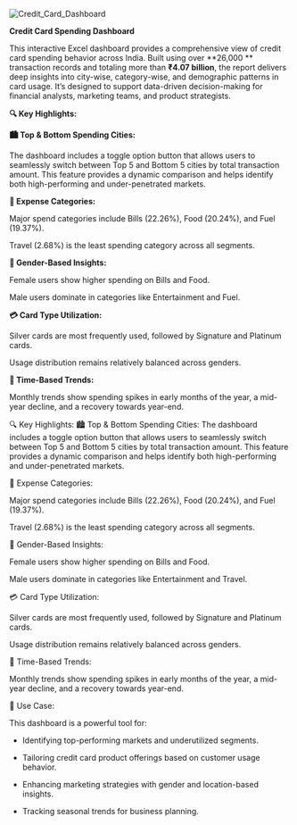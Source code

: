 
![Credit_Card_Dashboard](https://github.com/user-attachments/assets/69f9a65a-d585-4499-9954-58415e94c54e)


**Credit Card Spending Dashboard**

This interactive Excel dashboard provides a comprehensive view of credit card spending behavior across India. Built using over **26,000 ** transaction records and totaling more than **₹4.07 billion**, the report delivers deep insights into city-wise, category-wise, and demographic patterns in card usage. It’s designed to support data-driven decision-making for financial analysts, marketing teams, and product strategists.

**🔍 Key Highlights:**

**🏙️ Top & Bottom Spending Cities:**

The dashboard includes a toggle option button that allows users to seamlessly switch between Top 5 and Bottom 5 cities by total transaction amount. This feature provides a dynamic comparison and helps identify both high-performing and under-penetrated markets.

**🧾 Expense Categories:**

Major spend categories include Bills (22.26%), Food (20.24%), and Fuel (19.37%).

Travel (2.68%) is the least spending category across all segments.

**🚻 Gender-Based Insights:**

Female users show higher spending on Bills and Food.

Male users dominate in categories like Entertainment and Fuel.

**💳 Card Type Utilization:**

Silver cards are most frequently used, followed by Signature and Platinum cards.

Usage distribution remains relatively balanced across genders.

**📅 Time-Based Trends:**

Monthly trends show spending spikes in early months of the year, a mid-year decline, and a recovery towards year-end.

🔍 Key Highlights:
🏙️ Top & Bottom Spending Cities:
The dashboard includes a toggle option button that allows users to seamlessly switch between Top 5 and Bottom 5 cities by total transaction amount. This feature provides a dynamic comparison and helps identify both high-performing and under-penetrated markets.

🧾 Expense Categories:

Major spend categories include Bills (22.26%), Food (20.24%), and Fuel (19.37%).

Travel (2.68%) is the least spending category across all segments.

🚻 Gender-Based Insights:

Female users show higher spending on Bills and Food.

Male users dominate in categories like Entertainment and Travel.

💳 Card Type Utilization:

Silver cards are most frequently used, followed by Signature and Platinum cards.

Usage distribution remains relatively balanced across genders.

📅 Time-Based Trends:

Monthly trends show spending spikes in early months of the year, a mid-year decline, and a recovery towards year-end.

🎯 Use Case:

This dashboard is a powerful tool for:

* Identifying top-performing markets and underutilized segments.

* Tailoring credit card product offerings based on customer usage behavior.

* Enhancing marketing strategies with gender and location-based insights.

* Tracking seasonal trends for business planning.
